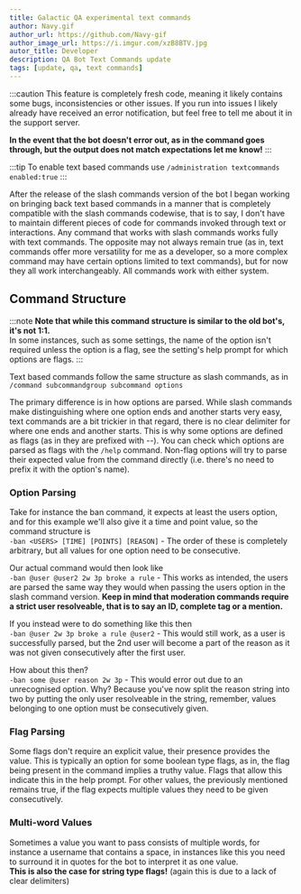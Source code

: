 ```yaml
---
title: Galactic QA experimental text commands
author: Navy.gif
author_url: https://github.com/Navy-gif
author_image_url: https://i.imgur.com/xzB8BTV.jpg
autor_title: Developer
description: QA Bot Text Commands update
tags: [update, qa, text commands]
---
```


:::caution
This feature is completely fresh code, meaning it likely contains some bugs, inconsistencies or other issues. If you run into issues I likely already have received an error notification, but feel free to tell me about it in the support server.  

**In the event that the bot doesn't error out, as in the command goes through, but the output does not match expectations let me know!**
:::

:::tip
To enable text based commands use `/administration textcommands enabled:true`
:::


After the release of the slash commands version of the bot I began working on bringing back text based commands in a manner that is completely compatible with the slash commands codewise, that is to say, I don't have to maintain different pieces of code for commands invoked through text or interactions. Any command that works with slash commands works fully with text commands. The opposite may not always remain true (as in, text commands offer more versatility for me as a developer, so a more complex command may have certain options limited to text commands), but for now they all work interchangeably. All commands work with either system.

## Command Structure 
:::note **Note that while this command structure is similar to the old bot's, it's not 1:1.**  
In some instances, such as some settings, the name of the option isn't required unless the option is a flag, see the setting's help prompt for which options are flags.
:::

Text based commands follow the same structure as slash commands, as in  
`/command subcommandgroup subcommand options`  

The primary difference is in how options are parsed. While slash commands make distinguishing where one option ends and another starts very easy, text commands are a bit trickier in that regard, there is no clear delimiter for where one ends and another starts. This is why some options are defined as flags (as in they are prefixed with --). You can check which options are parsed as flags with the `/help` command. Non-flag options will try to parse their expected value from the command directly (i.e. there's no need to prefix it with the option's name). 

### Option Parsing
Take for instance the ban command, it expects at least the users option, and for this example we'll also give it a time and point value, so the command structure is  
`-ban <USERS> [TIME] [POINTS] [REASON]` - The order of these is completely arbitrary, but all values for one option need to be consecutive.  

Our actual command would then look like  
`-ban @user @user2 2w 3p broke a rule` - This works as intended, the users are parsed the same way they would when passing the users option in the slash command version. **Keep in mind that moderation commands require a strict user resolveable, that is to say an ID, complete tag or a mention.**

If you instead were to do something like this then  
`-ban @user 2w 3p broke a rule @user2` - This would still work, as a user is successfully parsed, but the 2nd user will become a part of the reason as it was not given consecutively after the first user.

How about this then?  
`-ban some @user reason 2w 3p` - This would error out due to an unrecognised option. Why? Because you've now split the reason string into two by putting the only user resolveable in the string, remember, values belonging to one option must be consecutively given.

### Flag Parsing
Some flags don't require an explicit value, their presence provides the value. This is typically an option for some boolean type flags, as in, the flag being present in the command implies a truthy value. Flags that allow this indicate this in the help prompt. For other values, the previously mentioned remains true, if the flag expects multiple values they need to be given consecutively.

### Multi-word Values
Sometimes a value you want to pass consists of multiple words, for instance a username that contains a space, in instances like this you need to surround it in quotes for the bot to interpret it as one value.  
**This is also the case for string type flags!** (again this is due to a lack of clear delimiters)

